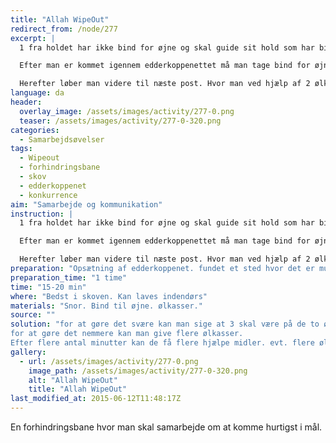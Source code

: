 ```yaml
---
title: "Allah WipeOut"
redirect_from: /node/277
excerpt: |
  1 fra holdet har ikke bind for øjne og skal guide sit hold som har bind for øjne igennem/over edderkoppenettet.

  Efter man er kommet igennem edderkoppenettet må man tage bind for øjne af.

  Herefter løber man videre til næste post. Hvor man ved hjælp af 2 ølkasser skal tilbagelægge en distance og/eller krydse en å.
language: da
header:
  overlay_image: /assets/images/activity/277-0.png
  teaser: /assets/images/activity/277-0-320.png
categories:
  - Samarbejdsøvelser
tags:
  - Wipeout
  - forhindringsbane
  - skov
  - edderkoppenet
  - konkurrence
aim: "Samarbejde og kommunikation"
instruction: |
  1 fra holdet har ikke bind for øjne og skal guide sit hold som har bind for øjne igennem/over edderkoppenettet.

  Efter man er kommet igennem edderkoppenettet må man tage bind for øjne af.

  Herefter løber man videre til næste post. Hvor man ved hjælp af 2 ølkasser skal tilbagelægge en distance og/eller krydse en å.
preparation: "Opsætning af edderkoppenet. fundet et sted hvor det er muligt at sætte op."
preparation_time: "1 time"
time: "15-20 min"
where: "Bedst i skoven. Kan laves indendørs"
materials: "Snor. Bind til øjne. ølkasser."
source: ""
solution: "for at gøre det svære kan man sige at 3 skal være på de to ølkasser.
for at gøre det nemmere kan man give flere ølkasser.
Efter flere antal minutter kan de få flere hjælpe midler. evt. flere ølkasser"
gallery:
  - url: /assets/images/activity/277-0.png
    image_path: /assets/images/activity/277-0-320.png
    alt: "Allah WipeOut"
    title: "Allah WipeOut"
last_modified_at: 2015-06-12T11:48:17Z
---
```

En forhindringsbane hvor man skal samarbejde om at komme hurtigst i mål.
